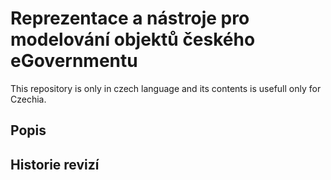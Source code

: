 # Reprezentace a nástroje pro modelování objektů českého eGovernmentu
This repository is only in czech language and its contents is usefull only for Czechia.
## Popis
## Historie revizí
